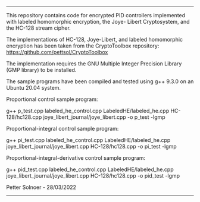 ***********************************************************

This repository contains code for encrypted PID controllers
implemented with labeled homomorphic encryption, the Joye-
Libert Cryptosystem, and the HC-128 stream cipher.

The implementations of HC-128, Joye-Libert, and labeled
homomorphic encryption has been taken from the
CryptoToolbox repository: https://github.com/pettsol/CryptoToolbox

The implementation requires the GNU Multiple Integer Precision
Library (GMP library) to be installed.

The sample programs have been compiled and tested using g++
9.3.0 on an Ubuntu 20.04 system.

Proportional control sample program:

g++ p_test.cpp labeled_he_control.cpp LabeledHE/labeled_he.cpp HC-128/hc128.cpp joye_libert_journal/joye_libert.cpp -o p_test -lgmp

Proportional-integral control sample program:

g++ pi_test.cpp labeled_he_control.cpp LabeledHE/labeled_he.cpp joye_libert_journal/joye_libert.cpp HC-128/hc128.cpp -o pi_test -lgmp

Proportional-integral-derivative control sample program:

g++ pid_test.cpp labeled_he_control.cpp LabeledHE/labeled_he.cpp joye_libert_journal/joye_libert.cpp HC-128/hc128.cpp -o pid_test -lgmp

Petter Solnoer - 28/03/2022

*************************************************************
